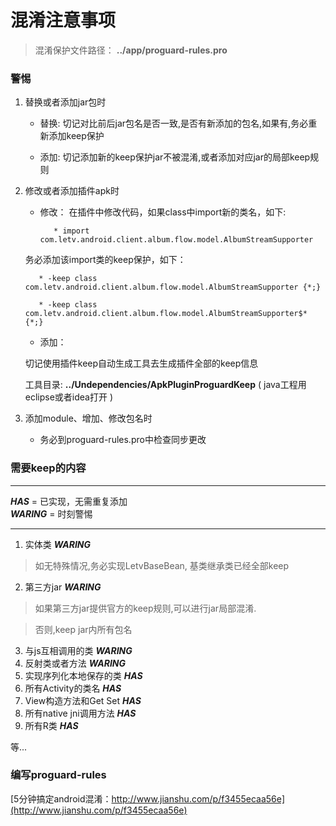 # 混淆注意事项

> 混淆保护文件路径： **../app/proguard-rules.pro**

### 警惕

1.  替换或者添加jar包时

    * 替换: 切记对比前后jar包名是否一致,是否有新添加的包名,如果有,务必重新添加keep保护
    
    * 添加:  切记添加新的keep保护jar不被混淆,或者添加对应jar的局部keep规则
    
2.  修改或者添加插件apk时
    * 修改： 在插件中修改代码，如果class中import新的类名，如下:
    
             * import com.letv.android.client.album.flow.model.AlbumStreamSupporter
    
     务必添加该import类的keep保护，如下：
    
           * -keep class com.letv.android.client.album.flow.model.AlbumStreamSupporter {*;}
    
           * -keep class com.letv.android.client.album.flow.model.AlbumStreamSupporter$* {*;}
    
    
    * 添加：
    
     切记使用插件keep自动生成工具去生成插件全部的keep信息
   
     工具目录:  **../Undependencies/ApkPluginProguardKeep** ( java工程用eclipse或者idea打开 )
    
    
    
3. 添加module、增加、修改包名时

    * 务必到proguard-rules.pro中检查同步更改

### 需要keep的内容
****
***HAS***    = 已实现，无需重复添加   
***WARING***  = 时刻警惕
****
1. 实体类    ***WARING***

  > 如无特殊情况,务必实现LetvBaseBean, 基类继承类已经全部keep
2. 第三方jar   ***WARING***

  > 如果第三方jar提供官方的keep规则,可以进行jar局部混淆.
     
  > 否则,keep jar内所有包名
3. 与js互相调用的类    ***WARING***
4. 反射类或者方法   ***WARING***
5. 实现序列化本地保存的类   ***HAS***
6. 所有Activity的类名   ***HAS***
7. View构造方法和Get Set    ***HAS***
8. 所有native jni调用方法   ***HAS***
9. 所有R类   ***HAS***

等...


### 编写proguard-rules
[5分钟搞定android混淆：http://www.jianshu.com/p/f3455ecaa56e](http://www.jianshu.com/p/f3455ecaa56e)


